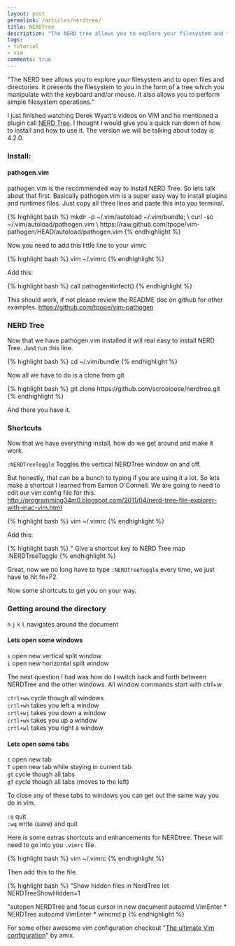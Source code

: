 ```yaml
---
layout: post
permalink: /articles/nerdtree/
title: NERDTree
description: "The NERD tree allows you to explore your filesystem and to open files and directories. It presents the filesystem to you in the form of a tree which you manipulate with the keyboard and/or mouse. It also allows you to perform simple filesystem operations."
tags:
- tutorial
- vim
comments: true
---
```


<p>"The NERD tree allows you to explore your filesystem and to open files and directories. It presents the filesystem to you in the form of a tree which you manipulate with the keyboard and/or mouse. It also allows you to perform simple filesystem operations."</p>

<p>I just finished watching Derek Wyatt's videos on VIM and he mentioned a plugin call <a href="https://github.com/scrooloose/nerdtree">NERD Tree</a>. I thought I would give you a quick run down of how to install and how to use it. The version we will be talking about today is 4.2.0.</p>

<h3>Install:</h3>

<h4>pathogen.vim</h4>
<p>pathogen.vim is the recommended way to install NERD Tree. So lets talk about that first. Basically pathogen.vim is a super easy way to install plugins and runtimes files. Just copy all three lines and paste this into you terminal.</p>
{% highlight bash %}
mkdir -p ~/.vim/autoload ~/.vim/bundle; \
curl -so ~/.vim/autoload/pathogen.vim \
    https://raw.github.com/tpope/vim-pathogen/HEAD/autoload/pathogen.vim
{% endhighlight %}

<p>Now you need to add this little line to your vimrc</p>
{% highlight bash %}
vim ~/.vimrc
{% endhighlight %}
<p>Add this:</p>
{% highlight bash %}
call pathogen#infect()
{% endhighlight %}

<p>This should work, if not please review the README doc on github for other examples. <a href="https://github.com/tpope/vim-pathogen">https://github.com/tpope/vim-pathogen</a></p>

<h3>NERD Tree</h3>

<p>Now that we have pathogen.vim installed it will real easy to install NERD Tree. Just run this line.</p>
{% highlight bash %}
cd ~/.vim/bundle
{% endhighlight %}

<p>Now all we have to do is a clone from git</p>
{% highlight bash %}
git clone https://github.com/scrooloose/nerdtree.git
{% endhighlight %}

<p>And there you have it. </p>

<h3>Shortcuts</h3>
<p>Now that we have everything install, how do we get around and make it work.</p>

<p><code>:NERDTreeToggle</code> Toggles the vertical NERDTree window on and off.</p>

<p>But honestly, that can be a bunch to typing if you are using it a lot. So lets make a shortcut I learned from Eamon O'Connell. We are going to need to edit our vim config file for this. <a href="http://programming34m0.blogspot.com/2011/04/nerd-tree-file-explorer-with-mac-vim.html">http://programming34m0.blogspot.com/2011/04/nerd-tree-file-explorer-with-mac-vim.html</a></p>

{% highlight bash %}
vim ~/.vimrc
{% endhighlight %}
<p>Add this:</p>
{% highlight bash %}
" Give a shortcut key to NERD Tree
map <F2> :NERDTreeToggle<CR>
{% endhighlight %}

<p>Great, now we no long have to type <code>:NERDTreeToggle</code> every time, we just have to hit fn+F2.</p>

<p>Now some shortcuts to get you on your way.</p>

<h3>Getting around the directory</h3>

<p><code>h</code> <code>j</code> <code>k</code> <code>l</code> navigates around the document</p>

<h4>Lets open some windows</h4>

<p><code>s</code> open new vertical split window<br/>
<code>i</code> open new horizontal spilt window</p>

<p>The next question I had was how do I switch back and forth between NERDTree and the other windows. All window commands start with ctrl+w</p>

<p>
<code>ctrl+ww</code> cycle though all windows<br/>
<code>crtl+wh</code> takes you left a window<br/>
<code>crtl+wj</code> takes you down a window<br/>
<code>crtl+wk</code> takes you up a window<br/>
<code>crtl+wl</code> takes you right a window<br/>
</p>

<h4>Lets open some tabs</h4>
<p>
<code>t</code> open new tab<br/>
<code>T</code> open new tab while staying in current tab<br/>
<code>gt</code> cycle though all tabs<br/>
<code>gT</code> cycle though all tabs (moves to the left)<br/>
</p>

<p>To close any of these tabs to windows you can get out the same way you do in vim.</p>
<p>
<code>:q</code> quit<br/>
<code>:wq</code> write (save) and quit<br/>
</p>

<p>Here is some extras shortcuts and enhancements for NERDtree. These will need to go into you <code>.vimrc</code> file.</p>

{% highlight bash %}
vim ~/.vimrc
{% endhighlight %}
<p>Then add this to the file.</p>
{% highlight bash %}
"Show hidden files in NerdTree
let NERDTreeShowHidden=1

"autopen NERDTree and focus cursor in new document
autocmd VimEnter * NERDTree
autocmd VimEnter * wincmd p
{% endhighlight %}

<p>For some other awesome vim configuration checkout "<a href="http://amix.dk/vim/vimrc.html">The ultimate Vim configuration</a>" by amix.</p>
